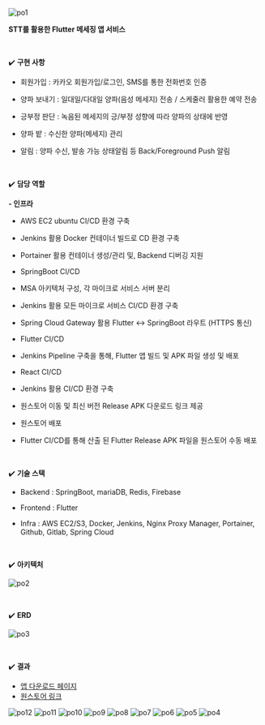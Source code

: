 
![po1](https://github.com/sungwookoo/Peeling-Onion/assets/53362965/525186f1-ded7-4c3a-abac-7519d4afaebf)

**STT를 활용한 Flutter 메세징 앱 서비스**

<br>

✔️ **구현 사항**

- 회원가입 : 카카오 회원가입/로그인, SMS를 통한 전화번호 인증

- 양파 보내기 : 일대일/다대일 양파(음성 메세지) 전송 / 스케줄러 활용한 예약 전송

- 긍부정 판단 : 녹음된 메세지의 긍/부정 성향에 따라 양파의 상태에 반영

- 양파 밭 : 수신한 양파(메세지) 관리

- 알림 : 양파 수신, 발송 가능 상태알림 등 Back/Foreground Push 알림

<br>

✔️ **담당 역할**

**- 인프라** 

- AWS EC2 ubuntu CI/CD 환경 구축 

- Jenkins 활용 Docker 컨테이너 빌드로 CD 환경 구축

- Portainer 활용 컨테이너 생성/관리 및, Backend 디버깅 지원

- SpringBoot CI/CD

- MSA 아키텍처 구성, 각 마이크로 서비스 서버 분리

- Jenkins 활용 모든 마이크로 서비스 CI/CD 환경 구축

- Spring Cloud Gateway 활용 Flutter ↔ SpringBoot 라우트 (HTTPS 통신)

- Flutter CI/CD

- Jenkins Pipeline 구축을 통해, Flutter 앱 빌드 및 APK 파일 생성 및 배포

- React CI/CD

- Jenkins 활용 CI/CD 환경 구축

- 원스토어 이동 및 최신 버전 Release APK 다운로드 링크 제공

- 원스토어 배포

- Flutter CI/CD를 통해 산출 된 Flutter Release APK 파일을 원스토어 수동 배포

<br>

✔️ **기술 스택**

- Backend : SpringBoot, mariaDB, Redis, Firebase

- Frontend : Flutter

- Infra : AWS EC2/S3, Docker, Jenkins, Nginx Proxy Manager, Portainer, Github, Gitlab, Spring Cloud
<br>

✔️ **아키텍처**

![po2](https://github.com/sungwookoo/Peeling-Onion/assets/53362965/6fece4b7-7ff9-46d8-a11c-28a3648f38fb)

<br>

✔️ **ERD** 

![po3](https://github.com/sungwookoo/Peeling-Onion/assets/53362965/9725498c-e4ac-4195-9068-4886900fcdab)

<br>

✔️ **결과**

- [앱 다운로드 페이지](https://ssafy.shop)
- [원스토어 링크](https://onesto.re/0000768589)

![po12](https://github.com/sungwookoo/Peeling-Onion/assets/53362965/36ab8086-b5cd-4916-a332-2898cf8b7dba)
![po11](https://github.com/sungwookoo/Peeling-Onion/assets/53362965/34475bf9-bb1d-4b72-b7b1-a9875ef6225d)
![po10](https://github.com/sungwookoo/Peeling-Onion/assets/53362965/82863374-a033-4bb1-9a95-b4a0948c04b8)
![po9](https://github.com/sungwookoo/Peeling-Onion/assets/53362965/fc5947ef-92ba-4196-8a52-85f26eabc788)
![po8](https://github.com/sungwookoo/Peeling-Onion/assets/53362965/e0c8e275-c5aa-4b08-a591-c42412a716fb)
![po7](https://github.com/sungwookoo/Peeling-Onion/assets/53362965/c78d3b53-5d32-4c01-8b46-27dadf1d9a0d)
![po6](https://github.com/sungwookoo/Peeling-Onion/assets/53362965/251cf4ee-e3bb-4c7c-abf0-398df04eb3b3)
![po5](https://github.com/sungwookoo/Peeling-Onion/assets/53362965/22f7a97e-7569-4a87-8c28-ce4e1a06900f)
![po4](https://github.com/sungwookoo/Peeling-Onion/assets/53362965/7f121a8d-68d2-4ceb-b287-bd76243604c3)
